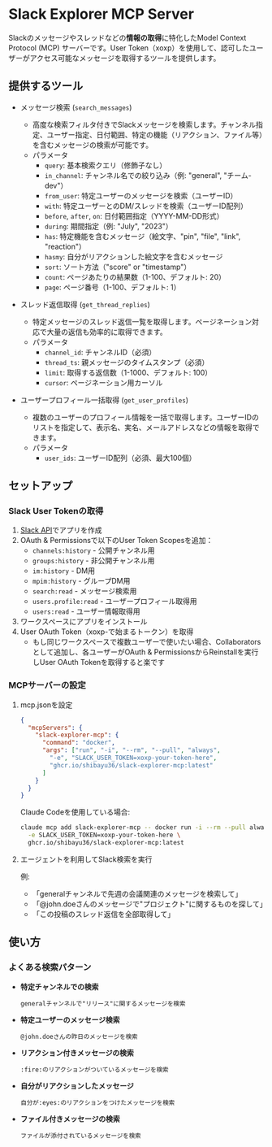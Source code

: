 # Slack Explorer MCP Server

Slackのメッセージやスレッドなどの**情報の取得**に特化したModel Context Protocol (MCP) サーバーです。User Token（xoxp）を使用して、認可したユーザーがアクセス可能なメッセージを取得するツールを提供します。

## 提供するツール

- メッセージ検索 (`search_messages`)
  - 高度な検索フィルタ付きでSlackメッセージを検索します。チャンネル指定、ユーザー指定、日付範囲、特定の機能（リアクション、ファイル等）を含むメッセージの検索が可能です。
  - パラメータ
    - `query`: 基本検索クエリ（修飾子なし）
    - `in_channel`: チャンネル名での絞り込み（例: "general", "チーム-dev"）
    - `from_user`: 特定ユーザーのメッセージを検索（ユーザーID）
    - `with`: 特定ユーザーとのDM/スレッドを検索（ユーザーID配列）
    - `before`, `after`, `on`: 日付範囲指定（YYYY-MM-DD形式）
    - `during`: 期間指定（例: "July", "2023"）
    - `has`: 特定機能を含むメッセージ（絵文字、"pin", "file", "link", "reaction"）
    - `hasmy`: 自分がリアクションした絵文字を含むメッセージ
    - `sort`: ソート方法（"score" or "timestamp"）
    - `count`: ページあたりの結果数（1-100、デフォルト: 20）
    - `page`: ページ番号（1-100、デフォルト: 1）

- スレッド返信取得 (`get_thread_replies`)
  - 特定メッセージのスレッド返信一覧を取得します。ページネーション対応で大量の返信も効率的に取得できます。
  - パラメータ
    - `channel_id`: チャンネルID（必須）
    - `thread_ts`: 親メッセージのタイムスタンプ（必須）
    - `limit`: 取得する返信数（1-1000、デフォルト: 100）
    - `cursor`: ページネーション用カーソル

- ユーザープロフィール一括取得 (`get_user_profiles`)
  - 複数のユーザーのプロフィール情報を一括で取得します。ユーザーIDのリストを指定して、表示名、実名、メールアドレスなどの情報を取得できます。
  - パラメータ
    - `user_ids`: ユーザーID配列（必須、最大100個）

## セットアップ

### Slack User Tokenの取得

1. [Slack API](https://api.slack.com/apps)でアプリを作成
2. OAuth & Permissionsで以下のUser Token Scopesを追加：
   - `channels:history` - 公開チャンネル用
   - `groups:history` - 非公開チャンネル用
   - `im:history` - DM用
   - `mpim:history` - グループDM用
   - `search:read` - メッセージ検索用
   - `users.profile:read` - ユーザープロフィール取得用
   - `users:read` - ユーザー情報取得用
3. ワークスペースにアプリをインストール
4. User OAuth Token（xoxp-で始まるトークン）を取得
   - もし同じワークスペースで複数ユーザーで使いたい場合、Collaboratorsとして追加し、各ユーザーがOAuth & PermissionsからReinstallを実行しUser OAuth Tokenを取得すると楽です

### MCPサーバーの設定

1. mcp.jsonを設定

    ```json
    {
      "mcpServers": {
        "slack-explorer-mcp": {
          "command": "docker",
          "args": ["run", "-i", "--rm", "--pull", "always",
            "-e", "SLACK_USER_TOKEN=xoxp-your-token-here",
            "ghcr.io/shibayu36/slack-explorer-mcp:latest"
          ]
        }
      }
    }
    ```

    Claude Codeを使用している場合:

    ```bash
    claude mcp add slack-explorer-mcp -- docker run -i --rm --pull always \
      -e SLACK_USER_TOKEN=xoxp-your-token-here \
      ghcr.io/shibayu36/slack-explorer-mcp:latest
    ```

2. エージェントを利用してSlack検索を実行

    例:
    - 「generalチャンネルで先週の会議関連のメッセージを検索して」
    - 「@john.doeさんのメッセージで"プロジェクト"に関するものを探して」
    - 「この投稿のスレッド返信を全部取得して」

## 使い方

### よくある検索パターン

- **特定チャンネルでの検索**
  ```
  generalチャンネルで"リリース"に関するメッセージを検索
  ```

- **特定ユーザーのメッセージ検索**
  ```
  @john.doeさんの昨日のメッセージを検索
  ```

- **リアクション付きメッセージの検索**
  ```
  :fire:のリアクションがついているメッセージを検索
  ```

- **自分がリアクションしたメッセージ**
  ```
  自分が:eyes:のリアクションをつけたメッセージを検索
  ```

- **ファイル付きメッセージの検索**
  ```
  ファイルが添付されているメッセージを検索
  ```

